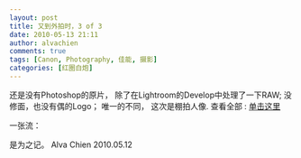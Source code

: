```yaml
---
layout: post
title: 又到外拍时，3 of 3
date: 2010-05-13 21:11
author: alvachien
comments: true
tags: [Canon, Photography, 佳能, 摄影]
categories: [红圈白炮]
---
```

还是没有Photoshop的原片，
除了在Lightroom的Develop中处理了一下RAW;
没修面，也没有偶的Logo；
唯一的不同，
这次是棚拍人像.
查看全部 : <a href="http://www.flickr.com/photos/alvachien/sets/72157623922818473/">单击这里</a>
 
一张流：
<img src="http://farm2.static.flickr.com/1138/4601144223_f9c6be771f_b.jpg" alt="" />

是为之记。
Alva Chien
2010.05.12
